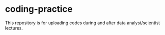 # coding-practice
This repository is for uploading codes during and after data analyst/scientist lectures.
